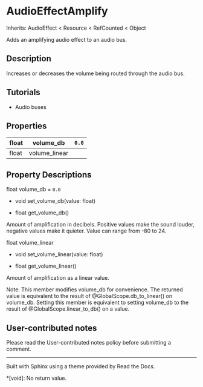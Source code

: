 # AudioEffectAmplify

Inherits: AudioEffect < Resource < RefCounted < Object

Adds an amplifying audio effect to an audio bus.

## Description

Increases or decreases the volume being routed through the audio bus.

## Tutorials

  * Audio buses

## Properties

float | volume_db | `0.0`  
---|---|---  
float | volume_linear  
  
## Property Descriptions

float volume_db = `0.0`

  * void set_volume_db(value: float)

  * float get_volume_db()

Amount of amplification in decibels. Positive values make the sound louder,
negative values make it quieter. Value can range from -80 to 24.

float volume_linear

  * void set_volume_linear(value: float)

  * float get_volume_linear()

Amount of amplification as a linear value.

Note: This member modifies volume_db for convenience. The returned value is
equivalent to the result of @GlobalScope.db_to_linear() on volume_db. Setting
this member is equivalent to setting volume_db to the result of
@GlobalScope.linear_to_db() on a value.

## User-contributed notes

Please read the User-contributed notes policy before submitting a comment.

* * *

Built with Sphinx using a theme provided by Read the Docs.

  *[void]: No return value.

